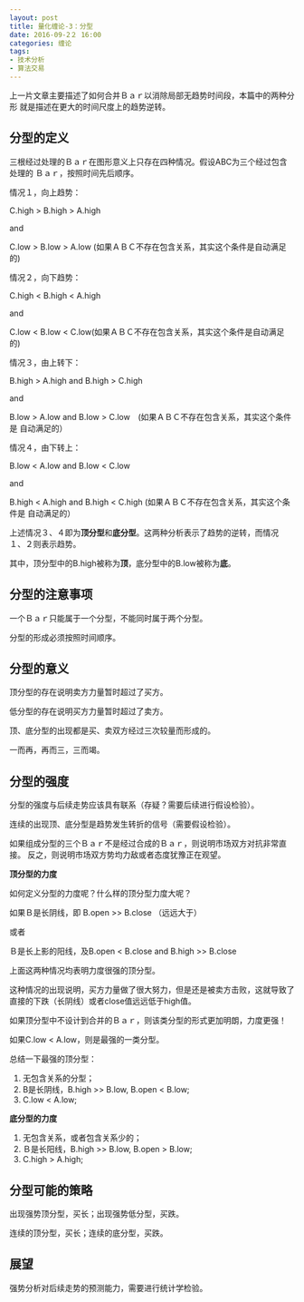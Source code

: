 ```yaml
---
layout: post
title: 量化缠论-3：分型
date: 2016-09-2２ 16:00
categories: 缠论
tags:
- 技术分析
- 算法交易
---
```


上一片文章主要描述了如何合并Ｂａｒ以消除局部无趋势时间段，本篇中的两种分形
就是描述在更大的时间尺度上的趋势逆转。

## 分型的定义

三根经过处理的Ｂａｒ在图形意义上只存在四种情况。假设ABC为三个经过包含处理的
Ｂａｒ，按照时间先后顺序。

情况１，向上趋势：

C.high > B.high > A.high

and

C.low > B.low > A.low (如果ＡＢＣ不存在包含关系，其实这个条件是自动满足的)

情况２，向下趋势：

C.high < B.high < A.high

and

C.low < B.low < C.low(如果ＡＢＣ不存在包含关系，其实这个条件是自动满足的)

情况３，由上转下：

B.high > A.high and B.high > C.high

and

B.low > A.low and B.low > C.low　(如果ＡＢＣ不存在包含关系，其实这个条件是
自动满足的）

情况４，由下转上：

B.low < A.low and B.low < C.low

and

B.high < A.high and B.high < C.high (如果ＡＢＣ不存在包含关系，其实这个条件是
自动满足的）

上述情况３、４即为**顶分型**和**底分型**。这两种分析表示了趋势的逆转，而情况
１、２则表示趋势。

其中，顶分型中的B.high被称为**顶**，底分型中的B.low被称为**底**。

## 分型的注意事项

一个Ｂａｒ只能属于一个分型，不能同时属于两个分型。

分型的形成必须按照时间顺序。

## 分型的意义

顶分型的存在说明卖方力量暂时超过了买方。

低分型的存在说明买方力量暂时超过了卖方。

顶、底分型的出现都是买、卖双方经过三次较量而形成的。

>
一而再，再而三，三而竭。

## 分型的强度

分型的强度与后续走势应该具有联系（存疑？需要后续进行假设检验）。

连续的出现顶、底分型是趋势发生转折的信号（需要假设检验）。

如果组成分型的三个Ｂａｒ不是经过合成的Ｂａｒ，则说明市场双方对抗非常直接。
反之，则说明市场双方势均力敌或者态度犹豫正在观望。

**顶分型的力度**

如何定义分型的力度呢？什么样的顶分型力度大呢？

如果Ｂ是长阴线，即 B.open >> B.close （远远大于）

或者

Ｂ是长上影的阳线，及B.open < B.close and B.high >> B.close

上面这两种情况均表明力度很强的顶分型。

这种情况的出现说明，买方力量做了很大努力，但是还是被卖方击败，这就导致了
直接的下跌（长阴线）或者close值远远低于high值。

如果顶分型中不设计到合并的Ｂａｒ，则该类分型的形式更加明朗，力度更强！

如果C.low < A.low，则是最强的一类分型。

总结一下最强的顶分型：

1. 无包含关系的分型；  
2. B是长阴线，B.high >> B.low, B.open < B.low;  
3. C.low < A.low;  

**底分型的力度**

1. 无包含关系，或者包含关系少的；  
2. Ｂ是长阳线，B.high >> B.low, B.open > B.low;  
3. C.high > A.high;  

## 分型可能的策略

出现强势顶分型，买长；出现强势低分型，买跌。

连续的顶分型，买长；连续的底分型，买跌。

## 展望

强势分析对后续走势的预测能力，需要进行统计学检验。

